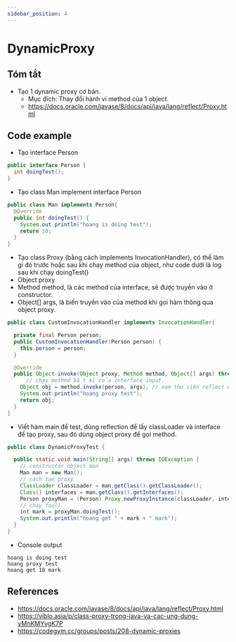 ```yaml
---
sidebar_position: 4
---
```


# DynamicProxy

## Tóm tắt
- Tạo 1 dynamic proxy cơ bản.
  - Mục đích: Thay đổi hành vi method của 1 object.
  - https://docs.oracle.com/javase/8/docs/api/java/lang/reflect/Proxy.html 

## Code example
- Tạo interface Person
```java
public interface Person {
  int doingTest();
}
```
- Tạo class Man implement interface Person
```java
public class Man implements Person{
  @Override
  public int doingTest() {
    System.out.println("hoang is doing test");
    return 10;
  }
}
```
- Tạo class Proxy (bằng cách implements InvocationHandler), có thể làm gì đó trước hoặc sau khi chạy method của object, như code dưới là log sau khi chạy doingTest()
- Object proxy
- Method method, là các method của interface, sẽ được truyền vào ở constructor.
- Object[] args, là biến truyền vào của method khi gọi hàm thông qua object proxy.
```java
public class CustomInvocationHandler implements InvocationHandler{

  private final Person person;
  public CustomInvocationHandler(Person person) {
    this.person = person;
  }

  @Override
  public Object invoke(Object proxy, Method method, Object[] args) throws Throwable {
      // chạy method bất kì của interface input.
    Object obj = method.invoke(person, args); // xem thư viện reflect để hiểu hơn method này
    System.out.println("hoang proxy test");
    return obj;
  }
}
```
- Viết hàm main để test, dùng reflection để lấy classLoader và interface để tạo proxy, sau đó dùng object proxy để gọi method.
```java
public class DynamicProxyTest {

  public static void main(String[] args) throws IOException {
    // constructor object man
    Man man = new Man();
    // cách tạo proxy
    ClassLoader classLoader = man.getClass().getClassLoader();
    Class[] interfaces = man.getClass().getInterfaces();
    Person proxyMan = (Person) Proxy.newProxyInstance(classLoader, interfaces, new CustomInvocationHandler(man));
    // chạy foo()
    int mark = proxyMan.doingTest();
    System.out.println("hoang get " + mark + " mark");
  }
}
```
- Console output
```
hoang is doing test
hoang proxy test
hoang get 10 mark
```

## References
- https://docs.oracle.com/javase/8/docs/api/java/lang/reflect/Proxy.html
- https://viblo.asia/p/class-proxy-trong-java-va-cac-ung-dung-yMnKMYvgK7P
- https://codegym.cc/groups/posts/208-dynamic-proxies